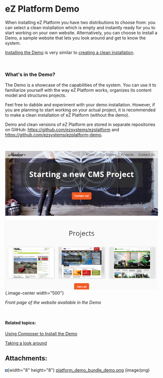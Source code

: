 # eZ Platform Demo

When installing eZ Platform you have two distributions to choose from: you can select a clean installation which is empty and instantly ready for you to start working on your own website. Alternatively, you can choose to install a Demo, a sample website that lets you look around and get to know the system.

[Installing the Demo](Using_Composer_to_Install_the_Demo) is very similar to [creating a clean installation](Step_1:_Installation).

 

### What's in the Demo?

The Demo is a showcase of the capabilities of the system. You can use it to familiarize yourself with the way eZ Platform works, organizes its content model and structures projects.

Feel free to dabble and experiment with your demo installation. However, if you are planning to start working on your actual project, it is recommended to make a clean installation of eZ Platform (without the demo).

Demo and clean versions of eZ Platform are stored in separate repositories on GitHub: <https://github.com/ezsystems/ezplatform> and <https://github.com/ezsystems/ezplatform-demo>.

 

![eZ Platform demo front page](attachments/31429540/31431675.png){.image-center width="500"}

*Front page of the website available in the Demo*

 

#### Related topics:

[Using Composer to Install the Demo](Using_Composer_to_Install_the_Demo)

[Taking a look around](Taking_a_look_around)

## Attachments:

![](images/icons/bullet_blue.gif){width="8" height="8"} [platform\_demo\_bundle\_demo.png](attachments/31429540/31431675.png) (image/png)

